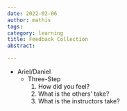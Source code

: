 ```yaml
---
date: 2022-02-06
author: mathis
tags: 
category: learning
title: Feedback Collection
abstract: 

---
```




- Ariel/Daniel
  - Three-Step
    1. How did you feel?
    2. What is the others' take?
    3. What is the instructors take?